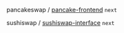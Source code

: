 pancakeswap / [pancake-frontend](https://github.com/pancakeswap/pancake-frontend)  `next`

sushiswap / [sushiswap-interface](https://github.com/sushiswap/sushiswap-interface)  `next`

